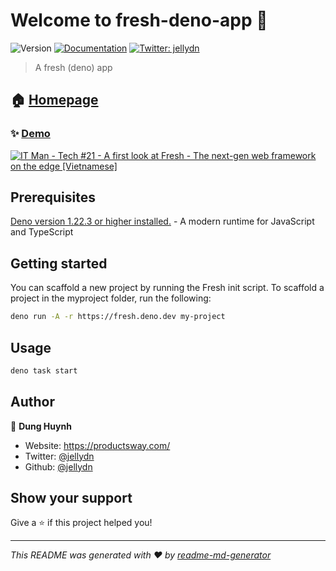 # Welcome to fresh-deno-app 👋

![Version](https://img.shields.io/badge/version-0.0.1-blue.svg?cacheSeconds=2592000)
[![Documentation](https://img.shields.io/badge/documentation-yes-brightgreen.svg)](https://fresh.deno.dev)
[![Twitter: jellydn](https://img.shields.io/twitter/follow/jellydn.svg?style=social)](https://twitter.com/jellydn)

> A fresh (deno) app

## 🏠 [Homepage](https://github.com/lucacasonato/fresh)
### ✨ [Demo](https://fresh-deno.productsway.com/)

[![IT Man - Tech #21 - A first look at Fresh - The next-gen web framework on the edge [Vietnamese]](https://i.ytimg.com/vi/d7CBpxbqtgA/mqdefault.jpg)](https://www.youtube.com/watch?v=d7CBpxbqtgA)

## Prerequisites

[Deno version 1.22.3 or higher installed.](https://deno.land/#installation) - A modern runtime for JavaScript and TypeScript

## Getting started
You can scaffold a new project by running the Fresh init script. To scaffold a project in the myproject folder, run the following:

```sh
deno run -A -r https://fresh.deno.dev my-project
```

## Usage

```sh
deno task start
```

## Author

👤 **Dung Huynh**

- Website: https://productsway.com/
- Twitter: [@jellydn](https://twitter.com/jellydn)
- Github: [@jellydn](https://github.com/jellydn)

## Show your support

Give a ⭐️ if this project helped you!

---

_This README was generated with ❤️ by [readme-md-generator](https://github.com/kefranabg/readme-md-generator)_
